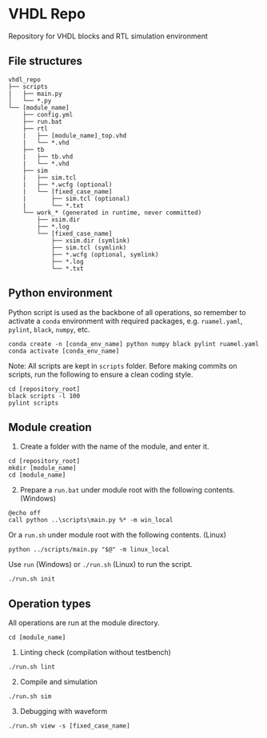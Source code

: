 # VHDL Repo

Repository for VHDL blocks and RTL simulation environment

## File structures
```
vhdl_repo
├── scripts
|   ├── main.py
│   └── *.py
└── [module_name]
    ├── config.yml
    ├── run.bat
    ├── rtl
    |   ├── [module_name]_top.vhd
    |   └── *.vhd
    ├── tb
    |   ├── tb.vhd
    |   └── *.vhd
    ├── sim
    |   ├── sim.tcl
    |   ├── *.wcfg (optional)
    |   └── [fixed_case_name]
    |       ├── sim.tcl (optional)
    |       └── *.txt
    └── work_* (generated in runtime, never committed)
        ├── xsim.dir
        ├── *.log
        └── [fixed_case_name]
            ├── xsim.dir (symlink)
            ├── sim.tcl (symlink)
            ├── *.wcfg (optional, symlink)
            ├── *.log
            └── *.txt
```

## Python environment
Python script is used as the backbone of all operations,
so remember to activate a `conda` environment with required packages,
e.g. `ruamel.yaml`, `pylint`, `black`, `numpy`, etc.
```
conda create -n [conda_env_name] python numpy black pylint ruamel.yaml
conda activate [conda_env_name]
```

Note:
All scripts are kept in `scripts` folder.
Before making commits on scripts, run the following to ensure a clean coding style.
```
cd [repository_root]
black scripts -l 100
pylint scripts
```

## Module creation
1. Create a folder with the name of the module, and enter it.
```
cd [repository_root]
mkdir [module_name]
cd [module_name]
```
2. Prepare a `run.bat` under module root with the following contents. (Windows)
```
@echo off
call python ..\scripts\main.py %* -m win_local
```
Or a `run.sh` under module root with the following contents. (Linux)
```
python ../scripts/main.py "$@" -m linux_local
```
Use `run` (Windows) or `./run.sh` (Linux) to run the script.
```
./run.sh init
```

## Operation types
All operations are run at the module directory.
```
cd [module_name]
```

1. Linting check (compilation without testbench)
```
./run.sh lint
```

2. Compile and simulation
```
./run.sh sim
```

3. Debugging with waveform
```
./run.sh view -s [fixed_case_name]
```

